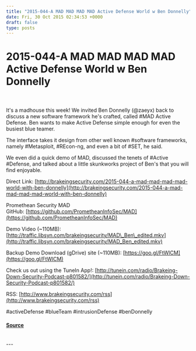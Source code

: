 ```yaml
---
title: "2015-044-A MAD MAD MAD MAD Active Defense World w Ben Donnelly"
date: Fri, 30 Oct 2015 02:34:53 +0000
draft: false
type: posts
---
```

# 2015-044-A MAD MAD MAD MAD Active Defense World w Ben Donnelly

<br/>

<br/>
It's a madhouse this week! We invited Ben Donnelly (@zaeyx) back to discuss a new software framework he's crafted, called #MAD Active Defense. Ben wants to make Active Defense simple enough for even the busiest blue teamer.

The interface takes it design from other well known #software frameworks, namely #Metasploit, #REcon-ng, and even a bit of #SET, he said.

We even did a quick demo of MAD, discussed the tenets of #Active #Defense, and talked about a little skunkworks project of Ben's that you will find enjoyable.

Direct Link: [http://brakeingsecurity.com/2015-044-a-mad-mad-mad-mad-world-with-ben-donnelly](http://brakeingsecurity.com/2015-044-a-mad-mad-mad-mad-world-with-ben-donnelly)

Promethean Security MAD GitHub: [https://github.com/PrometheanInfoSec/MAD](https://github.com/PrometheanInfoSec/MAD)

Demo Video (~110MB): [http://traffic.libsyn.com/brakeingsecurity/MAD\_Ben\_edited.mkv](http://traffic.libsyn.com/brakeingsecurity/MAD_Ben_edited.mkv)

Backup Demo Download (gDrive) site (~110MB): [https://goo.gl/FtWlCM](https://goo.gl/FtWlCM)

Check us out using the TuneIn App!: [http://tunein.com/radio/Brakeing-Down-Security-Podcast-p801582/](http://tunein.com/radio/Brakeing-Down-Security-Podcast-p801582/)

RSS: [http://www.brakeingsecurity.com/rss](http://www.brakeingsecurity.com/rss)

#activeDefense #blueTeam #intrusionDefense #benDonnelly

#### [Source](http://brakeingsecurity.com/2015-044-a-mad-mad-mad-mad-world-with-ben-donnelly)

<br/>
---
